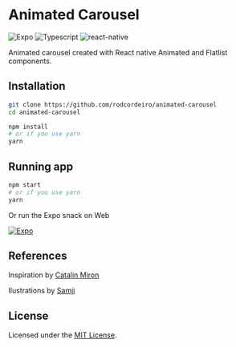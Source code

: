 # Animated Carousel

![Expo](https://img.shields.io/badge/Expo-000?logo=expo&style=flat-square)
![Typescript](https://img.shields.io/badge/Typescript-black?logo=typescript&style=flat-square)
![react-native](https://img.shields.io/badge/React_Native-black?logo=react&style=flat-square)

Animated carousel created with React native Animated and Flatlist components.

## Installation

```sh
git clone https://github.com/rodcordeiro/animated-carousel
cd animated-carousel

npm install
# or if you use yarn
yarn
```

## Running app

```sh
npm start
# or if you use yarn
yarn
```

Or run the Expo snack on Web

[![Expo](https://img.shields.io/badge/Expo-000?logo=expo&style=flat-square&label=Run%20on)](https://snack.expo.dev/@rodcordeiro/animated-carousel)

## References

Inspiration by [Catalin Miron](https://www.youtube.com/watch?v=gOj4BlzYF4A)

Ilustrations by [Samji](https://dribbble.com/SAMji_illustrator)

## License

Licensed under the [MIT License](LICENSE).

